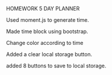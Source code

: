 HOMEWORK 5 DAY PLANNER

Used moment.js to generate time.

Made time block using bootstrap.

Change color according to time

Added a clear local storage button.

added 8 buttons to save to local storage.



